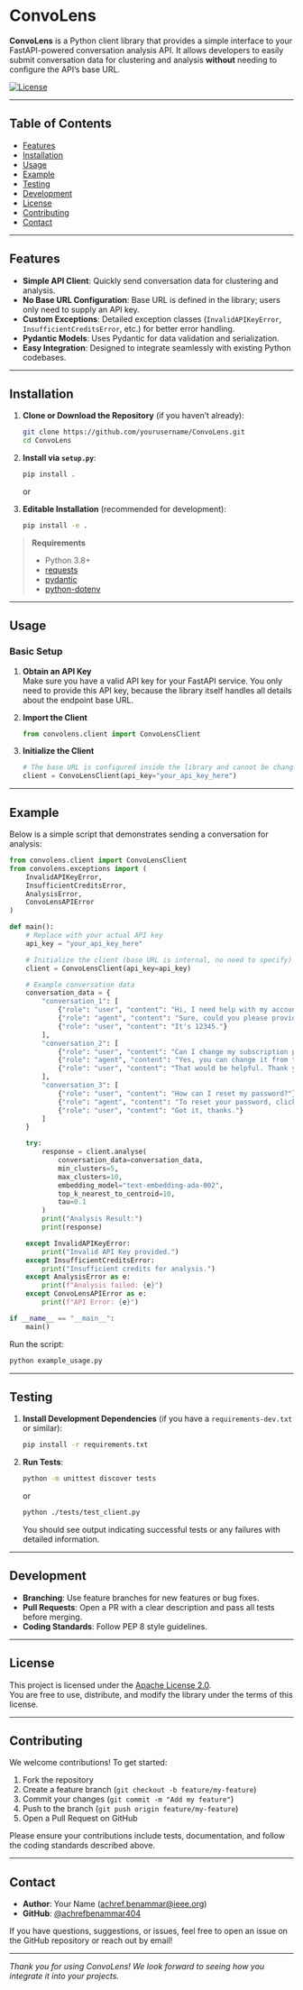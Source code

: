 # ConvoLens

**ConvoLens** is a Python client library that provides a simple interface to your FastAPI-powered conversation analysis API. It allows developers to easily submit conversation data for clustering and analysis **without** needing to configure the API’s base URL.

[![License](https://img.shields.io/badge/license-Apache%202.0-blue.svg)](LICENSE)

---

## Table of Contents

- [Features](#features)
- [Installation](#installation)
- [Usage](#usage)
- [Example](#example)
- [Testing](#testing)
- [Development](#development)
- [License](#license)
- [Contributing](#contributing)
- [Contact](#contact)

---

## Features

- **Simple API Client**: Quickly send conversation data for clustering and analysis.
- **No Base URL Configuration**: Base URL is defined in the library; users only need to supply an API key.
- **Custom Exceptions**: Detailed exception classes (`InvalidAPIKeyError`, `InsufficientCreditsError`, etc.) for better error handling.
- **Pydantic Models**: Uses Pydantic for data validation and serialization.
- **Easy Integration**: Designed to integrate seamlessly with existing Python codebases.

---

## Installation

1. **Clone or Download the Repository** (if you haven’t already):
   ```bash
   git clone https://github.com/yourusername/ConvoLens.git
   cd ConvoLens
   ```

2. **Install via `setup.py`**:
   ```bash
   pip install .
   ```
   or

3. **Editable Installation** (recommended for development):
   ```bash
   pip install -e .
   ```

> **Requirements**  
> - Python 3.8+  
> - [requests](https://pypi.org/project/requests/)  
> - [pydantic](https://pypi.org/project/pydantic/)  
> - [python-dotenv](https://pypi.org/project/python-dotenv/)

---

## Usage

### Basic Setup

1. **Obtain an API Key**  
   Make sure you have a valid API key for your FastAPI service. You only need to provide this API key, because the library itself handles all details about the endpoint base URL.

2. **Import the Client**
   ```python
   from convolens.client import ConvoLensClient
   ```

3. **Initialize the Client**
   ```python
   # The base URL is configured inside the library and cannot be changed by users
   client = ConvoLensClient(api_key="your_api_key_here")
   ```

---

## Example

Below is a simple script that demonstrates sending a conversation for analysis:

```python
from convolens.client import ConvoLensClient
from convolens.exceptions import (
    InvalidAPIKeyError,
    InsufficientCreditsError,
    AnalysisError,
    ConvoLensAPIError
)

def main():
    # Replace with your actual API key
    api_key = "your_api_key_here"

    # Initialize the client (base URL is internal, no need to specify)
    client = ConvoLensClient(api_key=api_key)

    # Example conversation data
    conversation_data = {
        "conversation_1": [
            {"role": "user", "content": "Hi, I need help with my account."},
            {"role": "agent", "content": "Sure, could you please provide me with your account ID?"},
            {"role": "user", "content": "It's 12345."}
        ],
        "conversation_2": [
            {"role": "user", "content": "Can I change my subscription plan?"},
            {"role": "agent", "content": "Yes, you can change it from the settings page. Would you like me to guide you through the process?"},
            {"role": "user", "content": "That would be helpful. Thank you."}
        ],
        "conversation_3": [
            {"role": "user", "content": "How can I reset my password?"},
            {"role": "agent", "content": "To reset your password, click on 'Forgot Password' on the login page and follow the instructions."},
            {"role": "user", "content": "Got it, thanks."}
        ]
    }

    try:
        response = client.analyse(
            conversation_data=conversation_data,
            min_clusters=5,
            max_clusters=10,
            embedding_model="text-embedding-ada-002",
            top_k_nearest_to_centroid=10,
            tau=0.1
        )
        print("Analysis Result:")
        print(response)

    except InvalidAPIKeyError:
        print("Invalid API Key provided.")
    except InsufficientCreditsError:
        print("Insufficient credits for analysis.")
    except AnalysisError as e:
        print(f"Analysis failed: {e}")
    except ConvoLensAPIError as e:
        print(f"API Error: {e}")

if __name__ == "__main__":
    main()
```

Run the script:

```bash
python example_usage.py
```

---

## Testing

1. **Install Development Dependencies** (if you have a `requirements-dev.txt` or similar):
   ```bash
   pip install -r requirements.txt
   ```

2. **Run Tests**:
   ```bash
   python -m unittest discover tests
   ```
   or
   ```bash
   python ./tests/test_client.py
   ```
   You should see output indicating successful tests or any failures with detailed information.

---

## Development

- **Branching**: Use feature branches for new features or bug fixes.  
- **Pull Requests**: Open a PR with a clear description and pass all tests before merging.  
- **Coding Standards**: Follow PEP 8 style guidelines.

---

## License

This project is licensed under the [Apache License 2.0](LICENSE).  
You are free to use, distribute, and modify the library under the terms of this license.

---

## Contributing

We welcome contributions! To get started:

1. Fork the repository  
2. Create a feature branch (`git checkout -b feature/my-feature`)  
3. Commit your changes (`git commit -m "Add my feature"`)  
4. Push to the branch (`git push origin feature/my-feature`)  
5. Open a Pull Request on GitHub

Please ensure your contributions include tests, documentation, and follow the coding standards described above.

---

## Contact

- **Author**: Your Name (achref.benammar@ieee.org)  
- **GitHub**: [@achrefbenammar404](https://github.com/achrefbenammar404)

If you have questions, suggestions, or issues, feel free to open an issue on the GitHub repository or reach out by email!

---

_Thank you for using ConvoLens! We look forward to seeing how you integrate it into your projects._
